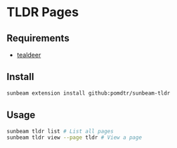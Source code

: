 # TLDR Pages

## Requirements

- [tealdeer](https://github.com/dbrgn/tealdeer)

## Install

```bash
sunbeam extension install github:pomdtr/sunbeam-tldr
```

## Usage

```bash
sunbeam tldr list # List all pages
sunbeam tldr view --page tldr # View a page
```
